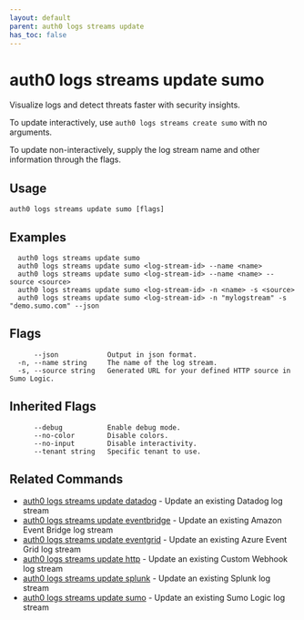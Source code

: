 ```yaml
---
layout: default
parent: auth0 logs streams update
has_toc: false
---
```

# auth0 logs streams update sumo

Visualize logs and detect threats faster with security insights.

To update interactively, use `auth0 logs streams create sumo` with no arguments.

To update non-interactively, supply the log stream name and other information through the flags.

## Usage
```
auth0 logs streams update sumo [flags]
```

## Examples

```
  auth0 logs streams update sumo
  auth0 logs streams update sumo <log-stream-id> --name <name>
  auth0 logs streams update sumo <log-stream-id> --name <name> --source <source>
  auth0 logs streams update sumo <log-stream-id> -n <name> -s <source>
  auth0 logs streams update sumo <log-stream-id> -n "mylogstream" -s "demo.sumo.com" --json
```


## Flags

```
      --json            Output in json format.
  -n, --name string     The name of the log stream.
  -s, --source string   Generated URL for your defined HTTP source in Sumo Logic.
```


## Inherited Flags

```
      --debug           Enable debug mode.
      --no-color        Disable colors.
      --no-input        Disable interactivity.
      --tenant string   Specific tenant to use.
```


## Related Commands

- [auth0 logs streams update datadog](auth0_logs_streams_update_datadog.md) - Update an existing Datadog log stream
- [auth0 logs streams update eventbridge](auth0_logs_streams_update_eventbridge.md) - Update an existing Amazon Event Bridge log stream
- [auth0 logs streams update eventgrid](auth0_logs_streams_update_eventgrid.md) - Update an existing Azure Event Grid log stream
- [auth0 logs streams update http](auth0_logs_streams_update_http.md) - Update an existing Custom Webhook log stream
- [auth0 logs streams update splunk](auth0_logs_streams_update_splunk.md) - Update an existing Splunk log stream
- [auth0 logs streams update sumo](auth0_logs_streams_update_sumo.md) - Update an existing Sumo Logic log stream


